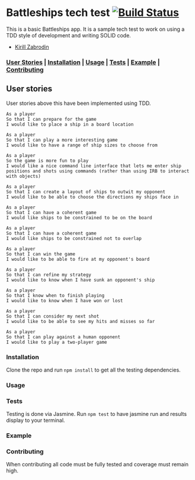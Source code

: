 # Battleships tech test   [![Build Status](https://travis-ci.org/kirillzabrodin/battleships.svg?branch=master)](https://travis-ci.org/kirillzabrodin/battleships)

This is a basic Battleships app. It is a sample tech test to work on using a TDD style of development and writing SOLID code.

* [Kirill Zabrodin](https://github.com/kirillzabrodin)

### [User Stories](https://github.com/kirillzabrodin/battleships#user-stories) | [Installation](https://github.com/kirillzabrodin/battleships#installation) | [Usage](https://github.com/kirillzabrodin/battleships#usage) | [Tests](https://github.com/kirillzabrodin/battleships#tests) | [Example](https://github.com/kirillzabrodin/battleships#example) | [Contributing](https://github.com/kirillzabrodin/battleships#contributing)

## User stories
User stories above this have been implemented using TDD.
```
As a player
So that I can prepare for the game
I would like to place a ship in a board location

As a player
So that I can play a more interesting game
I would like to have a range of ship sizes to choose from

As a player
So the game is more fun to play
I would like a nice command line interface that lets me enter ship positions and shots using commands (rather than using IRB to interact with objects)

As a player
So that I can create a layout of ships to outwit my opponent
I would like to be able to choose the directions my ships face in

As a player
So that I can have a coherent game
I would like ships to be constrained to be on the board

As a player
So that I can have a coherent game
I would like ships to be constrained not to overlap

As a player
So that I can win the game
I would like to be able to fire at my opponent's board

As a player
So that I can refine my strategy
I would like to know when I have sunk an opponent's ship

As a player
So that I know when to finish playing
I would like to know when I have won or lost

As a player
So that I can consider my next shot
I would like to be able to see my hits and misses so far

As a player
So that I can play against a human opponent
I would like to play a two-player game
```

### Installation

Clone the repo and run ```npm install``` to get all the testing dependencies.

### Usage


### Tests

Testing is done via Jasmine. Run ```npm test``` to have jasmine run and results display to your terminal.

### Example

### Contributing

When contributing all code must be fully tested and coverage must remain high.
